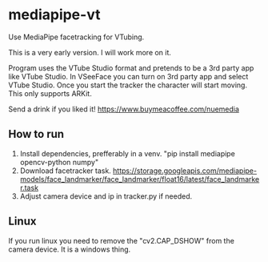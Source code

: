 # mediapipe-vt
Use MediaPipe facetracking for VTubing.

This is a very early version. I will work more on it.

Program uses the VTube Studio format and pretends to be a 3rd party app like VTube Studio. In VSeeFace you can turn on 3rd party app and select VTube Studio. Once you start the tracker the character will start moving. This only supports ARKit.

Send a drink if you liked it!
https://www.buymeacoffee.com/nuemedia

## How to run
1. Install dependencies, prefferably in a venv. "pip install mediapipe opencv-python numpy"
2. Download facetracker task. https://storage.googleapis.com/mediapipe-models/face_landmarker/face_landmarker/float16/latest/face_landmarker.task
3. Adjust camera device and ip in tracker.py if needed.

## Linux
If you run linux you need to remove the "cv2.CAP_DSHOW" from the camera device. It is a windows thing.
